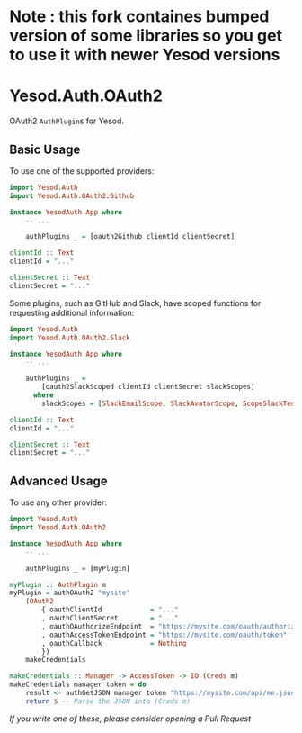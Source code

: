 Note : this fork containes bumped version of some libraries so you get to use it with newer Yesod versions
===========================================================================================================
# Yesod.Auth.OAuth2

OAuth2 `AuthPlugin`s for Yesod.

## Basic Usage

To use one of the supported providers:

```haskell
import Yesod.Auth
import Yesod.Auth.OAuth2.Github

instance YesodAuth App where
    -- ...

    authPlugins _ = [oauth2Github clientId clientSecret]

clientId :: Text
clientId = "..."

clientSecret :: Text
clientSecret = "..."
```

Some plugins, such as GitHub and Slack, have scoped functions for requesting
additional information:

```haskell
import Yesod.Auth
import Yesod.Auth.OAuth2.Slack

instance YesodAuth App where
    -- ...

    authPlugins _ =
        [oauth2SlackScoped clientId clientSecret slackScopes]
      where
        slackScopes = [SlackEmailScope, SlackAvatarScope, ScopeSlackTeamScope]

clientId :: Text
clientId = "..."

clientSecret :: Text
clientSecret = "..."
```

## Advanced Usage

To use any other provider:

```haskell
import Yesod.Auth
import Yesod.Auth.OAuth2

instance YesodAuth App where
    -- ...

    authPlugins _ = [myPlugin]

myPlugin :: AuthPlugin m
myPlugin = authOAuth2 "mysite"
    (OAuth2
        { oauthClientId            = "..."
        , oauthClientSecret        = "..."
        , oauthOAuthorizeEndpoint  = "https://mysite.com/oauth/authorize"
        , oauthAccessTokenEndpoint = "https://mysite.com/oauth/token"
        , oauthCallback            = Nothing
        })
    makeCredentials

makeCredentials :: Manager -> AccessToken -> IO (Creds m)
makeCredentials manager token = do
    result <- authGetJSON manager token "https://mysite.com/api/me.json"
    return $ -- Parse the JSON into (Creds m)
```

*If you write one of these, please consider opening a Pull Request*
